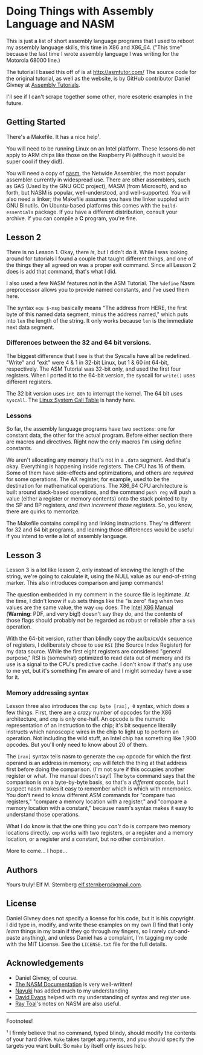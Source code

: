 # Doing Things with Assembly Language and NASM

This is just a list of short assembly language programs that I used to
reboot my assembly language skills, this time in X86 and X86_64.  ("This
time" because the last time I wrote assembly language I was writing for
the Motorola 68000 line.)

The tutorial I based this off of is at http://asmtutor.com/ The source
code for the original tutorial, as well as the website, is by GitHub
contributor Daniel Givney at
[Assembly Tutorials](https://github.com/DGivney/assemblytutorials).

I'll see if I can't scrape together some other, more esoteric examples
in the future.

## Getting Started

There's a Makefile.  It has a nice help¹.

You will need to be running Linux on an Intel platform.  These lessons
do not apply to ARM chips like those on the Raspberry Pi (although it
would be super cool if they did!).

You will need a copy of [nasm](https://www.nasm.us/), the Netwide
Assembler, the most popular assembler currently in widespread use.
There are other assemblers, such as GAS (Used by the GNU GCC project),
MASM (from Microsoft), and so forth, but NASM is popular,
well-understood, and well-supported.  You will also need a linker; the
Makefile assumes you have the linker suppled with GNU Binutils.  On
Ubuntu-based platforms this comes with the `build-essentials` package.
If you have a different distribution, consult your archive.  If you can
compile a **C** program, you're fine.

## Lesson 2

There is no Lesson 1.  Okay, there *is*, but I didn't do it.  While I
was looking around for tutorials I found a couple that taught different
things, and one of the things they all agreed on was a proper exit
command.  Since all Lesson 2 does is add that command, that's what I
did.

I also used a few NASM features not in the ASM Tutorial.  The `%define`
Nasm preprocessor allows you to provide named constants, and I've used
them here.

The syntax `equ $-msg` basically means "The address from HERE, the first
byte of this named data segment, minus the address named," which puts
into `len` the length of the string.  It only works because `len` is the
immediate next data segment.

### Differences between the 32 and 64 bit versions.

The biggest difference that I see is that the Syscalls have all be
redefined.  "Write" and "exit" were 4 & 1 in 32-bit Linux, but 1 & 60 int
64-bit, respectively.  The ASM Tutorial was 32-bit only, and used the
first four registers.  When I ported it to the 64-bit version, the
syscall for `write()` uses different registers.

The 32 bit version uses `int 80h` to interrupt the kernel.  The 64 bit
uses `syscall`.  The
[Linux System Call Table](http://blog.rchapman.org/posts/Linux_System_Call_Table_for_x86_64/)
is handy here.

### Lessons

So far, the assembly language programs have two `sections`: one for
constant data, the other for the actual program.  Before either section
there are macros and directives.  Right now the only macros I'm using
define constants.

We aren't allocating any memory that's not in a `.data` segment.  And
that's okay.  Everything is happening inside registers.  The CPU has 16
of them.  Some of them have side-effects and optimizations, and others
are *required* for some operations.  The AX register, for example, used
to be the destination for mathematical operations.  The X86_64 CPU
architecture is built around stack-based operations, and the command
`push reg` will push a value (either a register or memory contents) onto
the stack pointed to by the SP and BP registers, *and then increment
those registers*.  So, you know, there are quirks to memorize.

The Makefile contains compiling and linking instructions.  They're
different for 32 and 64 bit programs, and learning those differences
would be useful if you intend to write a lot of assembly language.

## Lesson 3

Lesson 3 is a lot like lesson 2, only instead of knowing the length of
the string, we're going to calculate it, using the NULL value as our
end-of-string marker.  This also introduces comparison and jump
commands!

The question embedded in my comment in the source file is legitimate.
At the time, I didn't know if `sub` sets things like the "is zero" flag
when two values are the same value, the way `cmp` does.  The
[Intel X86 Manual](https://software.intel.com/sites/default/files/managed/39/c5/325462-sdm-vol-1-2abcd-3abcd.pdf)
(**Warning**: PDF, and very big!) doesn't say they do, and the contents
of those flags should probably not be regarded as robust or reliable
after a `sub` operation.

With the 64-bit version, rather than blindly copy the ax/bx/cx/dx
sequence of registers, I deliberately chose to use `RSI` (the Source
Index Register) for my data source.  While the first eight registers are
considered "general purpose," RSI is (somewhat) optimized to read data
out of memory and its use is a signal to the CPU's predictive cache.  I
don't know if that's any use to me yet, but it's something I'm aware of
and I might someday have a use for it.

### Memory addressing syntax

Lesson three also introduces the `cmp byte [rax], 0` syntax, which does
a few things.  First, there are a *crazy* number of opcodes for the X86
architecture, and `cmp` is only one-half.  An opcode is the numeric
representation of an instruction to the chip; it's bit sequence
literally instructs which nanoscopic wires in the chip to light up to
perform an operation.  Not including the wild stuff, an Intel chip has
something like 1,900 opcodes.  But you'll only need to know about 20 of
them.

The `[rax]` syntax tells nasm to generate the `cmp` opcode for which the
first operand is an address in memory; `cmp` will fetch the thing at
that address first before doing the comparison.  (I'm not sure if this
occupies another register or what.  The manual doesn't say!)  The `byte`
command says that the comparison is on a byte-by-byte basis, so that's a
*different* opcode, but I suspect nasm makes it easy to remember which
is which with mnemonics.  You don't need to know different ASM commands
for "compare two registers," "compare a memory location with a
register," and "compare a memory location with a constant," because
nasm's syntax makes it easy to understand those operations.

What I do know is that the one thing you *can't* do is compare two
memory locations directly.  `cmp` works with two registers, or a
register and a memory location, or a register and a constant, but no
other combination.

More to come... I hope...

## Authors

Yours truly!  Elf M. Sternberg <elf.sternberg@gmail.com>.

## License

Daniel Givney does not specify a license for his code, but it is his
copyright.  I did type in, modify, and write these examples on my own (I
find that I only *learn* things in my brain if they go through my
fingers, so I rarely cut-and-paste anything), and unless Daniel has a
complaint, I'm tagging my code with the MIT License.  See the
`LICENSE.txt` file for the full details.

## Acknowledgements

* Daniel Givney, of course.
* [The NASM Documentation](https://www.nasm.us/doc/) is very well-written!
* [Nayuki](https://github.com/nayuki) has added much to my understanding
* [David Evans](http://www.cs.virginia.edu/~evans/cs216/guides/x86.html)
helped with my understanding of syntax and register use.
* [Ray Toal](http://cs.lmu.edu/~ray/notes/nasmtutorial/)'s notes on NASM
are also useful.

---
Footnotes!

¹ I firmly believe that no command, typed blindy, should modify the
contents of your hard drive.  `Make` takes target arguments, and you
should specify the targets you want built.  So `make` by itself only
issues help.
